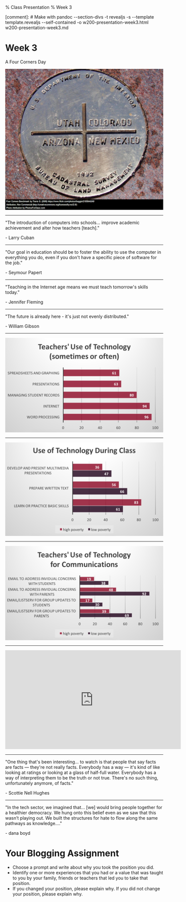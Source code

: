 % Class Presentation
% Week 3

[comment]: # Make with pandoc --section-divs -t revealjs -s --template template.revealjs --self-contained -o w200-presentation-week3.html w200-presentation-week3.md

# Week 3

A Four Corners Day

![](media/week3/fourcorners.png)

---

"The introduction of computers into schools... improve academic achievement and alter how teachers \[teach\]."

\- Larry Cuban

---

"Our goal in education should be to foster the ability to use the computer in everything you do, even if you don't have a specific piece of software for the job."

\- Seymour Papert

---

"Teaching in the Internet age means we must teach tomorrow's skills today."

\- Jennifer Fleming

---

"The future is already here \-
it's just not evenly distributed."

\- William Gibson

---

![](media/week3/teacheruse.png)

---

![](media/week3/useclass.png)

---

![](media/week3/communications.png)

---

<iframe width="560" height="315" src="https://www.youtube.com/embed/7lZglztOy0c" frameborder="0" allowfullscreen></iframe>

---

"One thing that's been interesting... to watch is that people that say facts are facts — they're not really facts. Everybody has a way — it's kind of like looking at ratings or looking at a glass of half-full water. Everybody has a way of interpreting them to be the truth or not true. There's no such thing, unfortunately anymore, of facts."

\- Scottie Nell Hughes

---

"In the tech sector, we imagined that... \[we\] would bring people together for a healthier democracy. We hung onto this belief even as we saw that this wasn’t playing out. We built the structures for hate to flow along the same pathways as knowledge...."

\- dana boyd

# Your Blogging Assignment

  * Choose a prompt and write about why you took the position you did.
  * Identify one or more experiences that you had or a value that was taught to you by your family, friends or teachers that led you to take that position.
  * If you changed your position, please explain why. If you did not change your position, please explain why.
